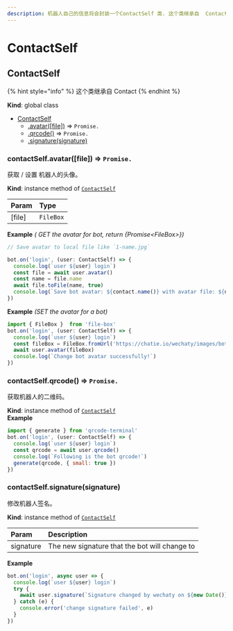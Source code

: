 ```yaml
---
description: 机器人自己的信息将会封装一个ContactSelf 类. 这个类继承自  Contact
---
```


# ContactSelf

## ContactSelf

{% hint style="info" %}
这个类继承自 Contact
{% endhint %}

**Kind**: global class

* [ContactSelf](contact-self.md#ContactSelf)
  * [.avatar\(\[file\]\)](contact-self.md#ContactSelf+avatar) ⇒ `Promise.`
  * [.qrcode\(\)](contact-self.md#ContactSelf+qrcode) ⇒ `Promise.`
  * [.signature\(signature\)](contact-self.md#ContactSelf+signature)

### contactSelf.avatar\(\[file\]\) ⇒ `Promise.`

获取 / 设置 机器人的头像。

**Kind**: instance method of [`ContactSelf`](contact-self.md#ContactSelf)

| Param | Type |
| :--- | :--- |
| \[file\] | `FileBox` |

**Example** _\( GET the avatar for bot, return {Promise&lt;FileBox&gt;}\)_

```javascript
// Save avatar to local file like `1-name.jpg`

bot.on('login', (user: ContactSelf) => {
  console.log(`user ${user} login`)
  const file = await user.avatar()
  const name = file.name
  await file.toFile(name, true)
  console.log(`Save bot avatar: ${contact.name()} with avatar file: ${name}`)
})
```

**Example** _\(SET the avatar for a bot\)_

```javascript
import { FileBox }  from 'file-box'
bot.on('login', (user: ContactSelf) => {
  console.log(`user ${user} login`)
  const fileBox = FileBox.fromUrl('https://chatie.io/wechaty/images/bot-qr-code.png')
  await user.avatar(fileBox)
  console.log(`Change bot avatar successfully!`)
})
```

### contactSelf.qrcode\(\) ⇒ `Promise.`

获取机器人的二维码。

**Kind**: instance method of [`ContactSelf`](contact-self.md#ContactSelf)  
**Example**

```javascript
import { generate } from 'qrcode-terminal'
bot.on('login', (user: ContactSelf) => {
  console.log(`user ${user} login`)
  const qrcode = await user.qrcode()
  console.log(`Following is the bot qrcode!`)
  generate(qrcode, { small: true })
})
```

### contactSelf.signature\(signature\)

修改机器人签名。

**Kind**: instance method of [`ContactSelf`](contact-self.md#ContactSelf)

| Param | Description |
| :--- | :--- |
| signature | The new signature that the bot will change to |

**Example**

```javascript
bot.on('login', async user => {
  console.log(`user ${user} login`)
  try {
    await user.signature(`Signature changed by wechaty on ${new Date()}`)
  } catch (e) {
    console.error('change signature failed', e)
  }
})
```

